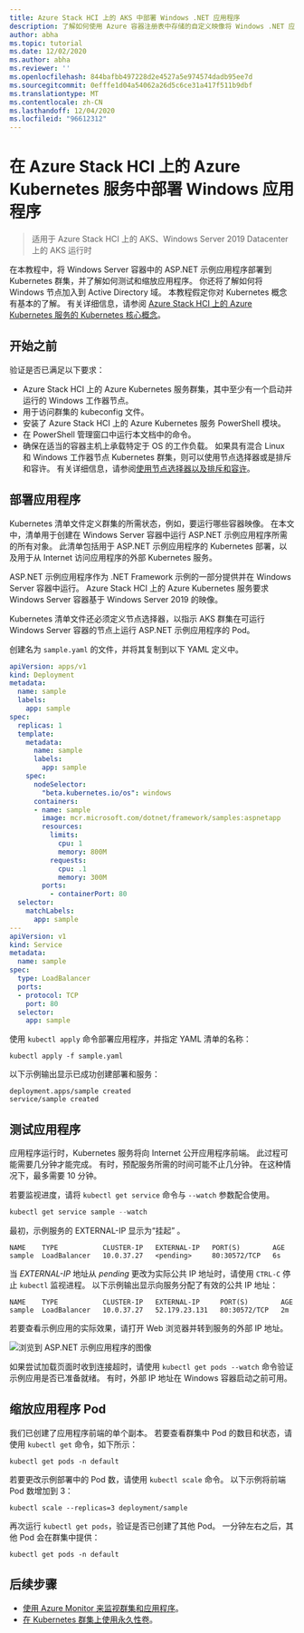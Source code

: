 ```yaml
---
title: Azure Stack HCI 上的 AKS 中部署 Windows .NET 应用程序
description: 了解如何使用 Azure 容器注册表中存储的自定义映像将 Windows .NET 应用程序部署到群集。
author: abha
ms.topic: tutorial
ms.date: 12/02/2020
ms.author: abha
ms.reviewer: ''
ms.openlocfilehash: 844bafbb497228d2e4527a5e974574dadb95ee7d
ms.sourcegitcommit: 0efffe1d04a54062a26d5c6ce31a417f511b9dbf
ms.translationtype: MT
ms.contentlocale: zh-CN
ms.lasthandoff: 12/04/2020
ms.locfileid: "96612312"
---
```

# <a name="deploy-windows-applications-in-azure-kubernetes-service-on-azure-stack-hci"></a>在 Azure Stack HCI 上的 Azure Kubernetes 服务中部署 Windows 应用程序

> 适用于 Azure Stack HCI 上的 AKS、Windows Server 2019 Datacenter 上的 AKS 运行时

在本教程中，将 Windows Server 容器中的 ASP.NET 示例应用程序部署到 Kubernetes 群集，并了解如何测试和缩放应用程序。 你还将了解如何将 Windows 节点加入到 Active Directory 域。
本教程假定你对 Kubernetes 概念有基本的了解。 有关详细信息，请参阅 [Azure Stack HCI 上的 Azure Kubernetes 服务的 Kubernetes 核心概念](kubernetes-concepts.md)。

## <a name="before-you-begin"></a>开始之前

验证是否已满足以下要求：

* Azure Stack HCI 上的 Azure Kubernetes 服务群集，其中至少有一个启动并运行的 Windows 工作器节点。 
* 用于访问群集的 kubeconfig 文件。
* 安装了 Azure Stack HCI 上的 Azure Kubernetes 服务 PowerShell 模块。
* 在 PowerShell 管理窗口中运行本文档中的命令。
* 确保在适当的容器主机上承载特定于 OS 的工作负载。 如果具有混合 Linux 和 Windows 工作器节点 Kubernetes 群集，则可以使用节点选择器或是排斥和容许。 有关详细信息，请参阅[使用节点选择器以及排斥和容许](adapt-apps-mixed-os-clusters.md)。

## <a name="deploy-the-application"></a>部署应用程序

Kubernetes 清单文件定义群集的所需状态，例如，要运行哪些容器映像。 在本文中，清单用于创建在 Windows Server 容器中运行 ASP.NET 示例应用程序所需的所有对象。 此清单包括用于 ASP.NET 示例应用程序的 Kubernetes 部署，以及用于从 Internet 访问应用程序的外部 Kubernetes 服务。

ASP.NET 示例应用程序作为 .NET Framework 示例的一部分提供并在 Windows Server 容器中运行。 Azure Stack HCI 上的 Azure Kubernetes 服务要求 Windows Server 容器基于 Windows Server 2019 的映像。 

Kubernetes 清单文件还必须定义节点选择器，以指示 AKS 群集在可运行 Windows Server 容器的节点上运行 ASP.NET 示例应用程序的 Pod。

创建名为 `sample.yaml` 的文件，并将其复制到以下 YAML 定义中。 

```yaml
apiVersion: apps/v1
kind: Deployment
metadata:
  name: sample
  labels:
    app: sample
spec:
  replicas: 1
  template:
    metadata:
      name: sample
      labels:
        app: sample
    spec:
      nodeSelector:
        "beta.kubernetes.io/os": windows
      containers:
      - name: sample
        image: mcr.microsoft.com/dotnet/framework/samples:aspnetapp
        resources:
          limits:
            cpu: 1
            memory: 800M
          requests:
            cpu: .1
            memory: 300M
        ports:
          - containerPort: 80
  selector:
    matchLabels:
      app: sample
---
apiVersion: v1
kind: Service
metadata:
  name: sample
spec:
  type: LoadBalancer
  ports:
  - protocol: TCP
    port: 80
  selector:
    app: sample
```

使用 `kubectl apply` 命令部署应用程序，并指定 YAML 清单的名称：

```console
kubectl apply -f sample.yaml
```

以下示例输出显示已成功创建部署和服务：

```output
deployment.apps/sample created
service/sample created
```

## <a name="test-the-application"></a>测试应用程序

应用程序运行时，Kubernetes 服务将向 Internet 公开应用程序前端。 此过程可能需要几分钟才能完成。 有时，预配服务所需的时间可能不止几分钟。 在这种情况下，最多需要 10 分钟。

若要监视进度，请将 `kubectl get service` 命令与 `--watch` 参数配合使用。

```PowerShell
kubectl get service sample --watch
```

最初，示例服务的 EXTERNAL-IP 显示为“挂起”  。

```output
NAME    TYPE           CLUSTER-IP   EXTERNAL-IP   PORT(S)        AGE
sample  LoadBalancer   10.0.37.27   <pending>     80:30572/TCP   6s
```

当 *EXTERNAL-IP* 地址从 *pending* 更改为实际公共 IP 地址时，请使用 `CTRL-C` 停止 `kubectl` 监视进程。 以下示例输出显示向服务分配了有效的公共 IP 地址：

```output
NAME    TYPE           CLUSTER-IP   EXTERNAL-IP     PORT(S)        AGE
sample  LoadBalancer   10.0.37.27   52.179.23.131   80:30572/TCP   2m
```

若要查看示例应用的实际效果，请打开 Web 浏览器并转到服务的外部 IP 地址。

![浏览到 ASP.NET 示例应用程序的图像](media/deploy-windows-application/asp-net-sample-app.png)

如果尝试加载页面时收到连接超时，请使用 `kubectl get pods --watch` 命令验证示例应用是否已准备就绪。 有时，外部 IP 地址在 Windows 容器启动之前可用。

## <a name="scale-application-pods"></a>缩放应用程序 Pod

我们已创建了应用程序前端的单个副本。 若要查看群集中 Pod 的数目和状态，请使用 `kubectl get` 命令，如下所示：

```console
kubectl get pods -n default
```

若要更改示例部署中的 Pod 数，请使用 `kubectl scale` 命令。 以下示例将前端 Pod 数增加到 3：

```console
kubectl scale --replicas=3 deployment/sample
```

再次运行 `kubectl get pods`，验证是否已创建了其他 Pod。 一分钟左右之后，其他 Pod 会在群集中提供：

```console
kubectl get pods -n default
```

## <a name="next-steps"></a>后续步骤

* [使用 Azure Monitor 来监视群集和应用程序](/azure/azure-monitor/insights/container-insights-enable-arc-enabled-clusters)。
* [在 Kubernetes 群集上使用永久性卷](persistent-volume.md)。

